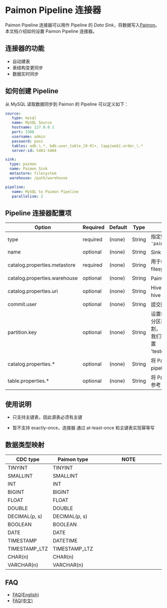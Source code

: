 # Paimon Pipeline 连接器

Paimon Pipeline 连接器可以用作 Pipeline 的 *Data Sink*，将数据写入[Paimon](https://paimon.apache.org)。 本文档介绍如何设置 Paimon Pipeline 连接器。

## 连接器的功能
* 自动建表
* 表结构变更同步
* 数据实时同步

如何创建 Pipeline
----------------

从 MySQL 读取数据同步到 Paimon 的 Pipeline 可以定义如下：

```yaml
source:
   type: mysql
   name: MySQL Source
   hostname: 127.0.0.1
   port: 3306
   username: admin
   password: pass
   tables: adb.\.*, bdb.user_table_[0-9]+, [app|web].order_\.*
   server-id: 5401-5404

sink:
  type: paimon
  name: Paimon Sink
  metastore: filesystem
  warehouse: /path/warehouse

pipeline:
   name: MySQL to Paimon Pipeline
   parallelism: 2
```

Pipeline 连接器配置项
----------------
<div class="highlight">
<table class="colwidths-auto docutils">
   <thead>
      <tr>
        <th class="text-left" style="width: 25%">Option</th>
        <th class="text-left" style="width: 8%">Required</th>
        <th class="text-left" style="width: 7%">Default</th>
        <th class="text-left" style="width: 10%">Type</th>
        <th class="text-left" style="width: 50%">Description</th>
      </tr>
    </thead>
    <tbody>
    <tr>
      <td>type</td>
      <td>required</td>
      <td style="word-wrap: break-word;">(none)</td>
      <td>String</td>
      <td>指定要使用的连接器, 这里需要设置成 <code>'paimon'</code>.</td>
    </tr>
    <tr>
      <td>name</td>
      <td>optional</td>
      <td style="word-wrap: break-word;">(none)</td>
      <td>String</td>
      <td>Sink 的名称.</td>
    </tr>
    <tr>
      <td>catalog.properties.metastore</td>
      <td>required</td>
      <td style="word-wrap: break-word;">(none)</td>
      <td>String</td>
      <td>用于构建 Paimon Catalog 的类型。可选填值 filesystem 或者 hive。</td>
    </tr>
    <tr>
      <td>catalog.properties.warehouse</td>
      <td>optional</td>
      <td style="word-wrap: break-word;">(none)</td>
      <td>String</td>
      <td>Paimon 仓库存储数据的根目录。</td>
    </tr>
    <tr>
      <td>catalog.properties.uri</td>
      <td>optional</td>
      <td style="word-wrap: break-word;">(none)</td>
      <td>String</td>
      <td>Hive metastore 的 uri，在 metastore 设置为 hive 的时候需要。</td>
    </tr>
    <tr>
      <td>commit.user</td>
      <td>optional</td>
      <td style="word-wrap: break-word;">(none)</td>
      <td>String</td>
      <td>提交数据文件时的用户名， 默认值为 `admin`.</td>
    </tr>
    <tr>
      <td>partition.key</td>
      <td>optional</td>
      <td style="word-wrap: break-word;">(none)</td>
      <td>String</td>
      <td>设置每个分区表的分区字段，允许填写成多个分区表的多个分区字段。 不同的表使用 ';'分割， 而不同的字段则使用 ','分割。举个例子， 我们可以为两张表的不同分区字段作如下的设置 'testdb.table1:id1,id2;testdb.table2:name'。</td>
    </tr>
    <tr>
      <td>catalog.properties.*</td>
      <td>optional</td>
      <td style="word-wrap: break-word;">(none)</td>
      <td>String</td>
      <td>将 Paimon catalog 支持的参数传递给 pipeline，参考 <a href="https://paimon.apache.org/docs/master/maintenance/configurations/#catalogoptions">Paimon catalog options</a>。 </td>
    </tr>
    <tr>
      <td>table.properties.*</td>
      <td>optional</td>
      <td style="word-wrap: break-word;">(none)</td>
      <td>String</td>
      <td>将 Paimon table 支持的参数传递给 pipeline，参考 <a href="https://paimon.apache.org/docs/master/maintenance/configurations/#coreoptions">Paimon table options</a>。 </td>
    </tr>
    </tbody>
</table>    
</div>

使用说明
--------

* 只支持主键表，因此源表必须有主键

* 暂不支持 exactly-once，连接器 通过 at-least-once 和主键表实现幂等写
  
数据类型映射
----------------
<div class="wy-table-responsive">
<table class="colwidths-auto docutils">
    <thead>
      <tr>
        <th class="text-left">CDC type</th>
        <th class="text-left">Paimon type</th>
        <th class="text-left" style="width:60%;">NOTE</th>
      </tr>
    </thead>
    <tbody>
    <tr>
      <td>TINYINT</td>
      <td>TINYINT</td>
      <td></td>
    </tr>
    <tr>
      <td>SMALLINT</td>
      <td>SMALLINT</td>
      <td></td>
    </tr>
    <tr>
      <td>INT</td>
      <td>INT</td>
      <td></td>
    </tr>
    <tr>
      <td>BIGINT</td>
      <td>BIGINT</td>
      <td></td>
    </tr>
    <tr>
      <td>FLOAT</td>
      <td>FLOAT</td>
      <td></td>
    </tr>
    <tr>
      <td>DOUBLE</td>
      <td>DOUBLE</td>
      <td></td>
    </tr>
    <tr>
      <td>DECIMAL(p, s)</td>
      <td>DECIMAL(p, s)</td>
      <td></td>
    </tr>
    <tr>
      <td>BOOLEAN</td>
      <td>BOOLEAN</td>
      <td></td>
    </tr>
    <tr>
      <td>DATE</td>
      <td>DATE</td>
      <td></td>
    </tr>
    <tr>
      <td>TIMESTAMP</td>
      <td>DATETIME</td>
      <td></td>
    </tr>
    <tr>
      <td>TIMESTAMP_LTZ</td>
      <td>TIMESTAMP_LTZ</td>
      <td></td>
    </tr>
    <tr>
      <td>CHAR(n)</td>
      <td>CHAR(n)</td>
      <td></td>
    </tr>
    <tr>
      <td>VARCHAR(n)</td>
      <td>VARCHAR(n)</td>
      <td></td>
    </tr>
    </tbody>
</table>
</div>

FAQ
--------
* [FAQ(English)](https://github.com/ververica/flink-cdc-connectors/wiki/FAQ)
* [FAQ(中文)](https://github.com/ververica/flink-cdc-connectors/wiki/FAQ(ZH))